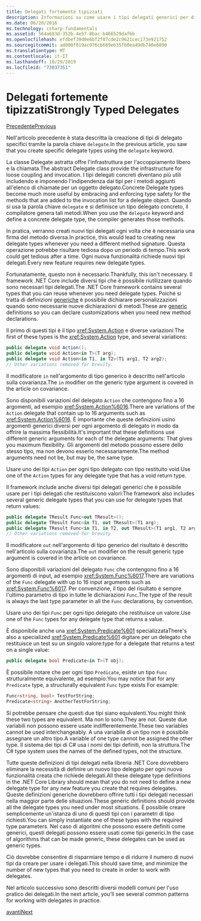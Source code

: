 ```yaml
---
title: Delegati fortemente tipizzati
description: Informazioni su come usare i tipi delegati generici per dichiarare tipi personalizzati quando si crea una funzionalità che richiede i delegati.
ms.date: 06/20/2016
ms.technology: csharp-fundamentals
ms.assetid: 564a683d-352b-4e57-8bac-b466529daf6b
ms.openlocfilehash: efdbef39d0e6bf2f07cde2c9621cec173e921752
ms.sourcegitcommit: ad800f019ac976cb669e635fb0ea49db740e6890
ms.translationtype: MT
ms.contentlocale: it-IT
ms.lasthandoff: 10/29/2019
ms.locfileid: "73037351"
---
```

# <a name="strongly-typed-delegates"></a><span data-ttu-id="682bc-103">Delegati fortemente tipizzati</span><span class="sxs-lookup"><span data-stu-id="682bc-103">Strongly Typed Delegates</span></span>

[<span data-ttu-id="682bc-104">Precedente</span><span class="sxs-lookup"><span data-stu-id="682bc-104">Previous</span></span>](delegate-class.md)

<span data-ttu-id="682bc-105">Nell'articolo precedente è stata descritta la creazione di tipi di delegato specifici tramite la parola chiave `delegate`.</span><span class="sxs-lookup"><span data-stu-id="682bc-105">In the previous article, you saw that you create specific delegate types using the `delegate` keyword.</span></span> 

<span data-ttu-id="682bc-106">La classe Delegate astratta offre l'infrastruttura per l'accoppiamento libero e la chiamata.</span><span class="sxs-lookup"><span data-stu-id="682bc-106">The abstract Delegate class provide the infrastructure for loose coupling and invocation.</span></span> <span data-ttu-id="682bc-107">I tipi delegati concreti diventano più utili includendo e imponendo l'indipendenza dai tipi per i metodi aggiunti all'elenco di chiamate per un oggetto delegato.</span><span class="sxs-lookup"><span data-stu-id="682bc-107">Concrete Delegate types become much more useful by embracing and enforcing type safety for the methods that are added to the invocation list for a delegate object.</span></span> <span data-ttu-id="682bc-108">Quando si usa la parola chiave `delegate` e si definisce un tipo delegato concreto, il compilatore genera tali metodi.</span><span class="sxs-lookup"><span data-stu-id="682bc-108">When you use the `delegate` keyword and define a concrete delegate type, the compiler generates those methods.</span></span>

<span data-ttu-id="682bc-109">In pratica, verranno creati nuovi tipi delegati ogni volta che è necessaria una firma del metodo diversa.</span><span class="sxs-lookup"><span data-stu-id="682bc-109">In practice, this would lead to creating new delegate types whenever you need a different method signature.</span></span> <span data-ttu-id="682bc-110">Questa operazione potrebbe risultare tediosa dopo un periodo di tempo.</span><span class="sxs-lookup"><span data-stu-id="682bc-110">This work could get tedious after a time.</span></span> <span data-ttu-id="682bc-111">Ogni nuova funzionalità richiede nuovi tipi delegati.</span><span class="sxs-lookup"><span data-stu-id="682bc-111">Every new feature requires new delegate types.</span></span>

<span data-ttu-id="682bc-112">Fortunatamente, questo non è necessario.</span><span class="sxs-lookup"><span data-stu-id="682bc-112">Thankfully, this isn't necessary.</span></span> <span data-ttu-id="682bc-113">Il framework .NET Core include diversi tipi che è possibile riutilizzare quando sono necessari tipi delegati.</span><span class="sxs-lookup"><span data-stu-id="682bc-113">The .NET Core framework contains several types that you can reuse whenever you need delegate types.</span></span> <span data-ttu-id="682bc-114">Poiché si tratta di definizioni [generiche](programming-guide/generics/index.md) è possibile dichiarare personalizzazioni quando sono necessarie nuove dichiarazioni di metodi.</span><span class="sxs-lookup"><span data-stu-id="682bc-114">These are [generic](programming-guide/generics/index.md) definitions so you can declare customizations when you need new method declarations.</span></span> 

<span data-ttu-id="682bc-115">Il primo di questi tipi è il tipo <xref:System.Action> e diverse variazioni:</span><span class="sxs-lookup"><span data-stu-id="682bc-115">The first of these types is the <xref:System.Action> type, and several variations:</span></span>

```csharp
public delegate void Action();
public delegate void Action<in T>(T arg);
public delegate void Action<in T1, in T2>(T1 arg1, T2 arg2);
// Other variations removed for brevity.
```

<span data-ttu-id="682bc-116">Il modificatore `in` nell'argomento di tipo generico è descritto nell'articolo sulla covarianza.</span><span class="sxs-lookup"><span data-stu-id="682bc-116">The `in` modifier on the generic type argument is covered in the article on covariance.</span></span>

<span data-ttu-id="682bc-117">Sono disponibili variazioni del delegato `Action` che contengono fino a 16 argomenti, ad esempio <xref:System.Action%6016>.</span><span class="sxs-lookup"><span data-stu-id="682bc-117">There are variations of the `Action` delegate that contain up to 16 arguments such as <xref:System.Action%6016>.</span></span>
<span data-ttu-id="682bc-118">È importante che queste definizioni usino argomenti generici diversi per ogni argomento di delegato in modo da offrire la massima flessibilità.</span><span class="sxs-lookup"><span data-stu-id="682bc-118">It's important that these definitions use different generic arguments for each of the delegate arguments: That gives you maximum flexibility.</span></span> <span data-ttu-id="682bc-119">Gli argomenti del metodo possono essere dello stesso tipo, ma non devono esserlo necessariamente.</span><span class="sxs-lookup"><span data-stu-id="682bc-119">The method arguments need not be, but may be, the same type.</span></span>

<span data-ttu-id="682bc-120">Usare uno dei tipi `Action` per ogni tipo delegato con tipo restituito void.</span><span class="sxs-lookup"><span data-stu-id="682bc-120">Use one of the `Action` types for any delegate type that has a void return type.</span></span>

<span data-ttu-id="682bc-121">Il framework include anche diversi tipi delegati generici che è possibile usare per i tipi delegati che restituiscono valori:</span><span class="sxs-lookup"><span data-stu-id="682bc-121">The framework also includes several generic delegate types that you can use for delegate types that return values:</span></span>

```csharp
public delegate TResult Func<out TResult>();
public delegate TResult Func<in T1, out TResult>(T1 arg);
public delegate TResult Func<in T1, in T2, out TResult>(T1 arg1, T2 arg2);
// Other variations removed for brevity
```

<span data-ttu-id="682bc-122">Il modificatore `out` nell'argomento di tipo generico del risultato è descritto nell'articolo sulla covarianza.</span><span class="sxs-lookup"><span data-stu-id="682bc-122">The `out` modifier on the result generic type argument is covered in the article on covariance.</span></span>

<span data-ttu-id="682bc-123">Sono disponibili variazioni del delegato `Func` che contengono fino a 16 argomenti di input, ad esempio <xref:System.Func%6017>.</span><span class="sxs-lookup"><span data-stu-id="682bc-123">There are variations of the `Func` delegate with up to 16 input arguments such as <xref:System.Func%6017>.</span></span>
<span data-ttu-id="682bc-124">Per convenzione, il tipo del risultato è sempre l'ultimo parametro di tipo in tutte le dichiarazioni `Func`.</span><span class="sxs-lookup"><span data-stu-id="682bc-124">The type of the result is always the last type parameter in all the `Func` declarations, by convention.</span></span>

<span data-ttu-id="682bc-125">Usare uno dei tipi `Func` per ogni tipo delegato che restituisce un valore.</span><span class="sxs-lookup"><span data-stu-id="682bc-125">Use one of the `Func` types for any delegate type that returns a value.</span></span>

<span data-ttu-id="682bc-126">È disponibile anche una <xref:System.Predicate%601> specializzata</span><span class="sxs-lookup"><span data-stu-id="682bc-126">There's also a specialized <xref:System.Predicate%601></span></span> 
<span data-ttu-id="682bc-127">digitare per un delegato che restituisce un test su un singolo valore:</span><span class="sxs-lookup"><span data-stu-id="682bc-127">type for a delegate that returns a test on a single value:</span></span>

```csharp
public delegate bool Predicate<in T>(T obj);
```

<span data-ttu-id="682bc-128">È possibile notare che per ogni tipo `Predicate`, esiste un tipo `Func` strutturalmente equivalente, ad esempio:</span><span class="sxs-lookup"><span data-stu-id="682bc-128">You may notice that for any `Predicate` type, a structurally equivalent `Func` type exists For example:</span></span>

```csharp
Func<string, bool> TestForString;
Predicate<string> AnotherTestForString;
```

<span data-ttu-id="682bc-129">Si potrebbe pensare che questi due tipi siano equivalenti.</span><span class="sxs-lookup"><span data-stu-id="682bc-129">You might think these two types are equivalent.</span></span> <span data-ttu-id="682bc-130">Ma non lo sono.</span><span class="sxs-lookup"><span data-stu-id="682bc-130">They are not.</span></span>
<span data-ttu-id="682bc-131">Queste due variabili non possono essere usate indifferentemente.</span><span class="sxs-lookup"><span data-stu-id="682bc-131">These two variables cannot be used interchangeably.</span></span> <span data-ttu-id="682bc-132">A una variabile di un tipo non è possibile assegnare un altro tipo.</span><span class="sxs-lookup"><span data-stu-id="682bc-132">A variable of one type cannot be assigned the other type.</span></span> <span data-ttu-id="682bc-133">Il sistema dei tipi di C# usa i nomi dei tipi definiti, non la struttura.</span><span class="sxs-lookup"><span data-stu-id="682bc-133">The C# type system uses the names of the defined types, not the structure.</span></span>

<span data-ttu-id="682bc-134">Tutte queste definizioni di tipi delegati nella libreria .NET Core dovrebbero eliminare la necessità di definire un nuovo tipo delegato per ogni nuova funzionalità creata che richiede delegati.</span><span class="sxs-lookup"><span data-stu-id="682bc-134">All these delegate type definitions in the .NET Core Library should mean that you do not need to define a new delegate type for any new feature you create that requires delegates.</span></span> <span data-ttu-id="682bc-135">Queste definizioni generiche dovrebbero offrire tutti i tipi delegati necessari nella maggior parte delle situazioni.</span><span class="sxs-lookup"><span data-stu-id="682bc-135">These generic definitions should provide all the delegate types you need under most situations.</span></span> <span data-ttu-id="682bc-136">È possibile creare semplicemente un'istanza di uno di questi tipi con i parametri di tipo richiesti.</span><span class="sxs-lookup"><span data-stu-id="682bc-136">You can simply instantiate one of these types with the required type parameters.</span></span> <span data-ttu-id="682bc-137">Nel caso di algoritmi che possono essere definiti come generici, questi delegati possono essere usati come tipi generici.</span><span class="sxs-lookup"><span data-stu-id="682bc-137">In the case of algorithms that can be made generic, these delegates can be used as generic types.</span></span> 

<span data-ttu-id="682bc-138">Ciò dovrebbe consentire di risparmiare tempo e di ridurre il numero di nuovi tipi da creare per usare i delegati.</span><span class="sxs-lookup"><span data-stu-id="682bc-138">This should save time, and minimize the number of new types that you need to create in order to work with delegates.</span></span>

<span data-ttu-id="682bc-139">Nel articolo successivo sono descritti diversi modelli comuni per l'uso pratico dei delegati.</span><span class="sxs-lookup"><span data-stu-id="682bc-139">In the next article, you'll see several common patterns for working with delegates in practice.</span></span>

[<span data-ttu-id="682bc-140">avanti</span><span class="sxs-lookup"><span data-stu-id="682bc-140">Next</span></span>](delegates-patterns.md)
